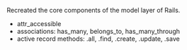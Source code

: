 Recreated the core components of the model layer of Rails.
  - attr_accessible
  - associations: has_many, belongs_to, has_many_through
  - active record methods: .all, .find, .create, .update, .save
